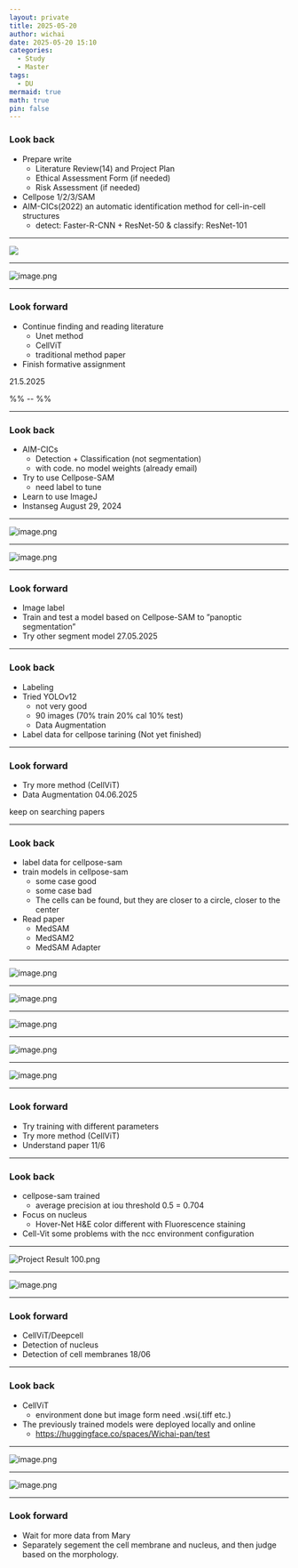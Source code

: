 ```yaml
---
layout: private
title: 2025-05-20
author: wichai
date: 2025-05-20 15:10
categories:
  - Study
  - Master
tags:
  - DU
mermaid: true
math: true
pin: false
---
```


### Look back
- Prepare write
	- Literature Review(14) and Project Plan
	- Ethical Assessment Form (if needed)
	- Risk Assessment (if needed)
- Cellpose 1/2/3/SAM
- AIM-CICs(2022)    an automatic identification method for cell-in-cell structures
	- detect: Faster-R-CNN + ResNet-50 &  classify: ResNet-101

---
![](https://wichaiblog-1316355194.cos.ap-hongkong.myqcloud.com/20250520224940646.png)

---
![image.png](https://wichaiblog-1316355194.cos.ap-hongkong.myqcloud.com/20250521005135562.png)

---
### Look forward
- Continue finding and reading literature
	- Unet method
	- CellViT
	- traditional method paper
- Finish formative assignment

21.5.2025

%% -- %%

---
### Look back

- AIM-CICs
	- Detection + Classification (not segmentation)
	- with code. no model weights (already email)
- Try to use Cellpose-SAM
	- need label to tune
- Learn to use ImageJ    
- Instanseg August 29, 2024

---
![image.png](https://wichaiblog-1316355194.cos.ap-hongkong.myqcloud.com/20250526205034543.png)

---

![image.png](https://wichaiblog-1316355194.cos.ap-hongkong.myqcloud.com/20250526205210911.png)

---
### Look forward
- Image label 
- Train and test a model based on Cellpose-SAM to ”panoptic segmentation”
- Try other segment model
27.05.2025

---
### Look back
- Labeling
- Tried YOLOv12
	- not very good
	- 90 images (70% train 20% cal 10% test)
	- Data Augmentation
- Label data for cellpose tarining (Not yet finished)
---
### Look forward
- Try more method (CellViT)
- Data Augmentation
04.06.2025

keep on searching papers

---
### Look back
- label data for cellpose-sam
- train models in cellpose-sam
	- some case  good
	- some case bad
	- The cells can be found, but they are closer to a circle, closer to the center
- Read paper
	- MedSAM
	- MedSAM2
	- MedSAM Adapter

---

![image.png](https://wichaiblog-1316355194.cos.ap-hongkong.myqcloud.com/20250611132658897.png)

---

![image.png](https://wichaiblog-1316355194.cos.ap-hongkong.myqcloud.com/20250611132735446.png)

---
![image.png](https://wichaiblog-1316355194.cos.ap-hongkong.myqcloud.com/20250611141038055.png)

---
![image.png](https://wichaiblog-1316355194.cos.ap-hongkong.myqcloud.com/20250611140734445.png)

---
![image.png](https://wichaiblog-1316355194.cos.ap-hongkong.myqcloud.com/20250611141954269.png)

---

### Look forward
- Try training with different parameters
- Try more method (CellViT)
- Understand paper
11/6
---

### Look back
- cellpose-sam trained
	- average precision at iou threshold 0.5 = 0.704
- Focus on nucleus
	- Hover-Net H&E color different with Fluorescence staining
- Cell-Vit some problems with the ncc environment configuration

---
![Project Result 100.png](https://wichaiblog-1316355194.cos.ap-hongkong.myqcloud.com/Project%20Result%20100.png)

---

![image.png](https://wichaiblog-1316355194.cos.ap-hongkong.myqcloud.com/20250618020900178.png)

---
### Look forward
- CellViT/Deepcell
- Detection of nucleus
- Detection of cell membranes
18/06
---

### Look back
- CellViT 
	- environment done but image form need .wsi(.tiff etc.)
- The previously trained models were deployed locally and online
	- <https://huggingface.co/spaces/Wichai-pan/test>

---
![image.png](https://wichaiblog-1316355194.cos.ap-hongkong.myqcloud.com/20250625033909819.png)

---
![image.png](https://wichaiblog-1316355194.cos.ap-hongkong.myqcloud.com/20250625034725451.png)

---
### Look forward
- Wait for more data from Mary
- Separately segement the cell membrane and nucleus, and then judge based on the morphology.